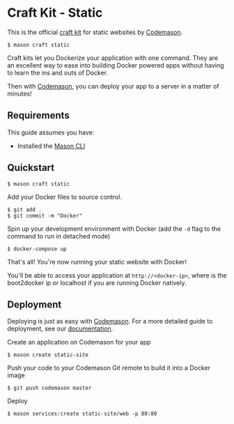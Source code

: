 # Craft Kit - Static
This is the official [craft kit](http://mason.ci/docs/craft-kits) for static websites by [Codemason](https://codemason.io). 

```
$ mason craft static
```

Craft kits let you Dockerize your application with one command. They are an excellent way to ease into building Docker powered apps without having to learn the ins and outs of Docker.

Then with [Codemason](https//codemason.io), you can deploy your app to a server in a matter of minutes!

## Requirements 
This guide assumes you have:
- Installed the [Mason CLI](https://codemason.io/docs/installation)

## Quickstart

```
$ mason craft static
```

Add your Docker files to source control.
```
$ git add .
$ git commit -m "Docker"
```

Spin up your development environment with Docker (add the `-d` flag to the command to run in detached mode)
``` 
$ docker-compose up
```

That's all! You're now running your static website with Docker!

You'll be able to access your application at `http://<docker-ip>`, where <docker-ip> is the boot2docker ip or localhost if you are running Docker natively.

## Deployment
Deploying is just as easy with [Codemason](https://codemason.io). For a more detailed guide to deployment, see our [documentation](https://codemason.io/docs/quickstart#deploy-dreams).

Create an application on Codemason for your app
```
$ mason create static-site
```

Push your code to your Codemason Git remote to build it into a Docker image
```
$ git push codemason master 
```

Deploy
```
$ mason services:create static-site/web -p 80:80 
```
